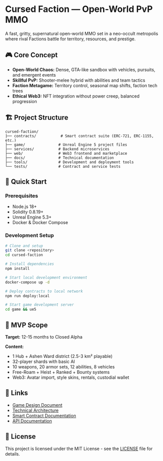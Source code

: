 # Cursed Faction — Open-World PvP MMO

A fast, gritty, supernatural open-world MMO set in a neo-occult metropolis where rival Factions battle for territory, resources, and prestige.

## 🎮 Core Concept

- **Open-World Chaos:** Dense, GTA-like sandbox with vehicles, pursuits, and emergent events
- **Skillful PvP:** Shooter-melee hybrid with abilities and team tactics
- **Faction Metagame:** Territory control, seasonal map shifts, faction tech trees
- **Ethical Web3:** NFT integration without power creep, balanced progression

## 🏗️ Project Structure

```
cursed-faction/
├── contracts/           # Smart contract suite (ERC-721, ERC-1155, etc.)
├── game/               # Unreal Engine 5 project files
├── services/           # Backend microservices
├── web/                # Web3 frontend and marketplace
├── docs/               # Technical documentation
├── tools/              # Development and deployment tools
└── tests/              # Contract and service tests
```

## 🚀 Quick Start

### Prerequisites
- Node.js 18+
- Solidity 0.8.19+
- Unreal Engine 5.3+
- Docker & Docker Compose

### Development Setup
```bash
# Clone and setup
git clone <repository>
cd cursed-faction

# Install dependencies
npm install

# Start local development environment
docker-compose up -d

# Deploy contracts to local network
npm run deploy:local

# Start game development server
cd game && ue5
```

## 🎯 MVP Scope

**Target:** 12-15 months to Closed Alpha

**Content:**
- 1 Hub + Ashen Ward district (2.5-3 km² playable)
- 32-player shards with basic AI
- 10 weapons, 20 armor sets, 12 abilities, 8 vehicles
- Free-Roam + Heist + Ranked + Bounty systems
- Web3: Avatar import, style skins, rentals, custodial wallet

## 🔗 Links

- [Game Design Document](./docs/game-design.md)
- [Technical Architecture](./docs/architecture.md)
- [Smart Contract Documentation](./docs/contracts.md)
- [API Documentation](./docs/api.md)

## 📄 License

This project is licensed under the MIT License - see the [LICENSE](LICENSE) file for details.

